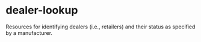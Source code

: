 # dealer-lookup
Resources for identifying dealers (i.e., retailers) and their status as specified by a manufacturer.
